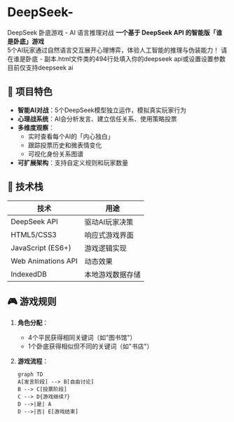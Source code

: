 # DeepSeek-
DeepSeek 卧底游戏 - AI 语言推理对战
**一个基于 DeepSeek API 的智能版「谁是卧底」游戏**  
5个AI玩家通过自然语言交互展开心理博弈，体验人工智能的推理与伪装能力！
请在谁是卧底 - 副本.html文件类的494行处填入你的deepseek api或设置设置参数
目前仅支持deepseek ai
## 🌟 项目特色

- **智能AI对战**：5个DeepSeek模型独立运作，模拟真实玩家行为
- **心理战系统**：AI会分析发言、建立信任关系、使用策略投票
- **多维度观察**：
  - 实时查看每个AI的「内心独白」
  - 跟踪投票历史和微表情变化
  - 可视化身份关系图谱
- **可扩展架构**：支持自定义规则和玩家数量

## 🚀 技术栈

| 技术 | 用途 |
|------|------|
| DeepSeek API | 驱动AI玩家决策 |
| HTML5/CSS3 | 响应式游戏界面 |
| JavaScript (ES6+) | 游戏逻辑实现 |
| Web Animations API | 动态效果 |
| IndexedDB | 本地游戏数据存储 |

## 🎮 游戏规则

1. **角色分配**：
   - 4个平民获得相同关键词（如"图书馆"）
   - 1个卧底获得相似但不同的关键词（如"书店"）

2. **游戏流程**：
   ```mermaid
   graph TD
   A[发言阶段] --> B[自由讨论]
   B --> C[投票阶段]
   C --> D{游戏继续?}
   D -->|是| A
   D -->|否| E[游戏结束]
